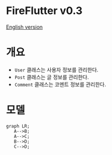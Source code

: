 # FireFlutter v0.3

[English version](README.en.md)



# 개요

- `User` 클래스는 사용자 정보를 관리한다.
- `Post` 클래스는 글 정보를 관리한다.
- `Comment` 클래스는 코멘트 정보를 관리한다.



# 모델

```mermaid
graph LR;
   A-->B;
   A-->C;
   B-->D;
   C-->D;
```
